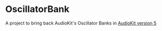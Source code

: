 # OscillatorBank
A project to bring back AudioKit's Oscillator Banks in [AudioKit version 5](https://github.com/AudioKit/AudioKit)
